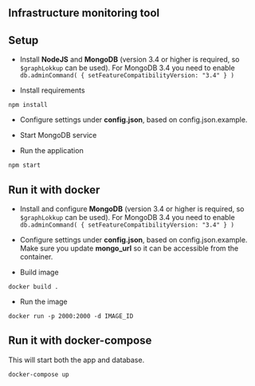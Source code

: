 ## Infrastructure monitoring tool

## Setup

* Install **NodeJS** and **MongoDB** (version 3.4 or higher is required, so `$graphLokkup` can be used). For MongoDB 3.4 you need to enable `db.adminCommand( { setFeatureCompatibilityVersion: "3.4" } )`

* Install requirements
```
npm install
```

* Configure settings under **config.json**, based on config.json.example.

* Start MongoDB service

* Run the application
```
npm start
```


## Run it with docker

* Install and configure **MongoDB** (version 3.4 or higher is required, so `$graphLokkup` can be used). For MongoDB 3.4 you need to enable `db.adminCommand( { setFeatureCompatibilityVersion: "3.4" } )`

* Configure settings under **config.json**, based on config.json.example. Make sure you update **mongo_url** so it can be accessible from the container.

* Build image
```
docker build .
```

* Run the image
```
docker run -p 2000:2000 -d IMAGE_ID
```


## Run it with docker-compose

This will start both the app and database.
```
docker-compose up
```
